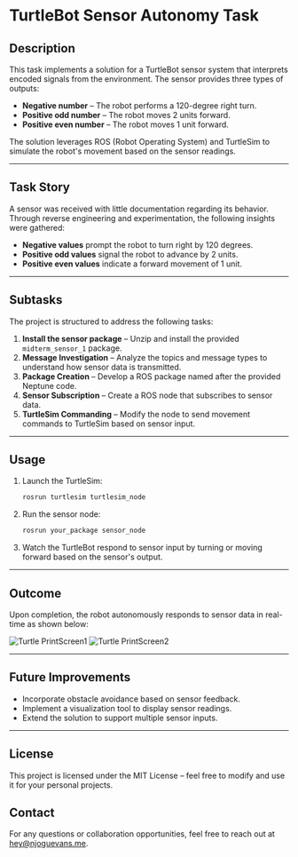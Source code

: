 # TurtleBot Sensor Autonomy Task

## Description
This task implements a solution for a TurtleBot sensor system that interprets encoded signals from the environment. The sensor provides three types of outputs:
- **Negative number** – The robot performs a 120-degree right turn.
- **Positive odd number** – The robot moves 2 units forward.
- **Positive even number** – The robot moves 1 unit forward.

The solution leverages ROS (Robot Operating System) and TurtleSim to simulate the robot's movement based on the sensor readings.

---

## Task Story
A sensor was received with little documentation regarding its behavior. Through reverse engineering and experimentation, the following insights were gathered:
- **Negative values** prompt the robot to turn right by 120 degrees.
- **Positive odd values** signal the robot to advance by 2 units.
- **Positive even values** indicate a forward movement of 1 unit.

---

## Subtasks
The project is structured to address the following tasks:
1. **Install the sensor package** – Unzip and install the provided `midterm_sensor_1` package.
2. **Message Investigation** – Analyze the topics and message types to understand how sensor data is transmitted.
3. **Package Creation** – Develop a ROS package named after the provided Neptune code.
4. **Sensor Subscription** – Create a ROS node that subscribes to sensor data.
5. **TurtleSim Commanding** – Modify the node to send movement commands to TurtleSim based on sensor input.

---

## Usage
1. Launch the TurtleSim:
   ```bash
   rosrun turtlesim turtlesim_node
   ```
2. Run the sensor node:
   ```bash
   rosrun your_package sensor_node
   ```
3. Watch the TurtleBot respond to sensor input by turning or moving forward based on the sensor's output.

---

## Outcome
Upon completion, the robot autonomously responds to sensor data in real-time as shown below:

![Turtle PrintScreen1](https://njoguevans.me/TurtlePrintscreen1.png)
![Turtle PrintScreen2](https://njoguevans.me/TurtlePrintscreen2.png)

---

## Future Improvements
- Incorporate obstacle avoidance based on sensor feedback.
- Implement a visualization tool to display sensor readings.
- Extend the solution to support multiple sensor inputs.

---

## License 

This project is licensed under the MIT License – feel free to modify and use it for your personal projects.

## Contact

For any questions or collaboration opportunities, feel free to reach out at [hey@njoguevans.me](mailto:hey@njoguevans.me).
